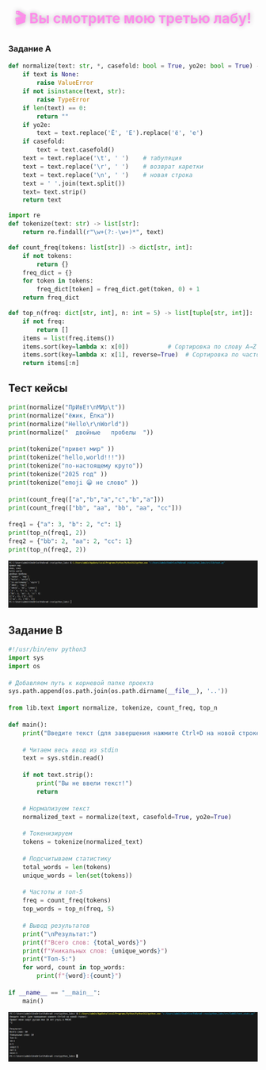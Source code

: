 <div align="center">

# <span class="pulse-text">🎬 Вы смотрите мою третью лабу!</span>

<style>
.pulse-text {
  animation: pulse 3s infinite;
  color: #ff00d4ff;
  font-weight: bold;
  text-shadow: 0 0 10px rgba(110, 74, 105, 1);
}

@keyframes pulse {
  0% { 
    opacity: 0;
    transform: scale(0.8);
  }
  50% { 
    opacity: 1;
    transform: scale(1.1);
  }
  100% { 
    opacity: 0;
    transform: scale(0.8);
  }
}
</style>

</div>


### Задание А
```py
def normalize(text: str, *, casefold: bool = True, yo2e: bool = True) -> str:
    if text is None:
        raise ValueError
    if not isinstance(text, str):
        raise TypeError
    if len(text) == 0:
        return ""  
    if yo2e:
        text = text.replace('Ё', 'Е').replace('ё', 'е')
    if casefold:
        text = text.casefold()
    text = text.replace('\t', ' ')    # табуляция
    text = text.replace('\r', ' ')    # возврат каретки  
    text = text.replace('\n', ' ')    # новая строка
    text = ' '.join(text.split())
    text= text.strip()
    return text
```
```py
import re
def tokenize(text: str) -> list[str]:
    return re.findall(r"\w+(?:-\w+)*", text)
```
```py
def count_freq(tokens: list[str]) -> dict[str, int]:
    if not tokens:
        return {}
    freq_dict = {}
    for token in tokens:
        freq_dict[token] = freq_dict.get(token, 0) + 1
    return freq_dict
```
``` py
def top_n(freq: dict[str, int], n: int = 5) -> list[tuple[str, int]]:
    if not freq:
        return []
    items = list(freq.items())
    items.sort(key=lambda x: x[0])           # Сортировка по слову A→Z
    items.sort(key=lambda x: x[1], reverse=True)  # Сортировка по частоте 9→0
    return items[:n]
```
## Тест кейсы

``` py
print(normalize("ПрИвЕт\nМИр\t"))
print(normalize("ёжик, Ёлка")) 
print(normalize("Hello\r\nWorld"))
print(normalize("  двойные   пробелы  "))

print(tokenize("привет мир" ))
print(tokenize("hello,world!!!"))
print(tokenize("по-настоящему круто"))
print(tokenize("2025 год" ))
print(tokenize("emoji 😀 не слово" ))

print(count_freq(["a","b","a","c","b","a"]))
print(count_freq(["bb", "aa", "bb", "aa", "cc"]))

freq1 = {"a": 3, "b": 2, "c": 1}
print(top_n(freq1, 2))
freq2 = {"bb": 2, "aa": 2, "cc": 1}
print(top_n(freq2, 2))
```
![alt text](../../images/lab03/lab03exA.png)

## Задание B
```py
#!/usr/bin/env python3
import sys
import os

# Добавляем путь к корневой папке проекта
sys.path.append(os.path.join(os.path.dirname(__file__), '..'))

from lib.text import normalize, tokenize, count_freq, top_n

def main():
    print("Введите текст (для завершения нажмите Ctrl+D на новой строке):")
    
    # Читаем весь ввод из stdin
    text = sys.stdin.read()
    
    if not text.strip():
        print("Вы не ввели текст!")
        return
    
    # Нормализуем текст
    normalized_text = normalize(text, casefold=True, yo2e=True)
    
    # Токенизируем
    tokens = tokenize(normalized_text)
    
    # Подсчитываем статистику
    total_words = len(tokens)
    unique_words = len(set(tokens))
    
    # Частоты и топ-5
    freq = count_freq(tokens)
    top_words = top_n(freq, 5)
    
    # Вывод результатов
    print("\nРезультат:")
    print(f"Всего слов: {total_words}")
    print(f"Уникальных слов: {unique_words}")
    print("Топ-5:")
    for word, count in top_words:
        print(f"{word}:{count}")

if __name__ == "__main__":
    main()
```
![alt text](../../images/lab03/lab03exB.png)